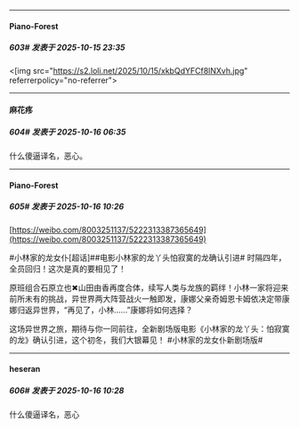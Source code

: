 ﻿
*****

####  Piano-Forest  
##### 603#       发表于 2025-10-15 23:35

<[img src="https://s2.loli.net/2025/10/15/xkbQdYFCf8lNXvh.jpg" referrerpolicy="no-referrer">


*****

####  麻花疼  
##### 604#       发表于 2025-10-16 06:35

什么傻逼译名，恶心。


*****

####  Piano-Forest  
##### 605#       发表于 2025-10-16 10:26

[https://weibo.com/8003251137/5222313387365649](https://weibo.com/8003251137/5222313387365649)

#小林家的龙女仆[超话]##电影小林家的龙丫头怕寂寞的龙确认引进# 时隔四年，全员回归！这次是真的要相见了！ 

原班组合石原立也✖山田由香再度合体，续写人类与龙族的羁绊！小林一家将迎来前所未有的挑战，异世界两大阵营战火一触即发，康娜父亲奇姆恩卡姆依决定带康娜归返异世界，“再见了，小林……”康娜将如何选择？ 

这场异世界之旅，期待与你一同前往，全新剧场版电影《小林家的龙丫头：怕寂寞的龙》确认引进，这个初冬，我们大银幕见！ #小林家的龙女仆新剧场版#

*****

####  heseran  
##### 606#       发表于 2025-10-16 10:28

什么傻逼译名，恶心

